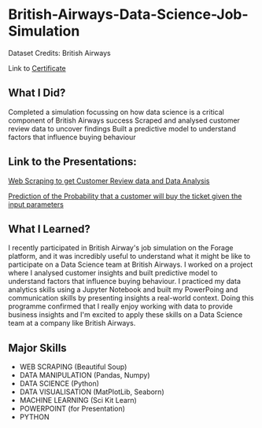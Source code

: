 # British-Airways-Data-Science-Job-Simulation

Dataset Credits: British Airways

Link to [Certificate](https://forage-uploads-prod.s3.amazonaws.com/completion-certificates/British%20Airways/NjynCWzGSaWXQCxSX_British%20Airways_htpTccgaZ36qARqqh_1701676535709_completion_certificate.pdf)

## What I Did?
Completed a simulation focussing on how data science is a critical component of British Airways success
Scraped and analysed customer review data to uncover findings
Built a predictive model to understand factors that influence buying behaviour

## Link to the Presentations:

[Web Scraping to get Customer Review data and Data Analysis](https://github.com/JaidevSK/British-Airways-Data-Science-Job-Simulation/blob/main/Web%20scraping%20to%20gain%20company%20insights.pptx)

[Prediction of the Probability that a customer will buy the ticket given the input parameters](https://github.com/JaidevSK/British-Airways-Data-Science-Job-Simulation/blob/main/Predicting%20Customer%20Buying%20Behaviour.pptx)

## What I Learned?

I recently participated in British Airway's job simulation on the Forage platform, and it was incredibly useful to understand what it might be like to participate on a Data Science team at British Airways.
I worked on a project where I analysed customer insights and built predictive model to understand factors that influence buying behaviour. I practiced my data analytics skills using a Jupyter Notebook and built my PowerPoing and communication skills by presenting insights a real-world context.
Doing this programme confirmed that I really enjoy working with data to provide business insights and I'm excited to apply these skills on a Data Science team at a company like British Airways.

## Major Skills

- WEB SCRAPING (Beautiful Soup)
- DATA MANIPULATION (Pandas, Numpy)
- DATA SCIENCE (Python)
- DATA VISUALISATION (MatPlotLib, Seaborn)
- MACHINE LEARNING (Sci Kit Learn)
- POWERPOINT (for Presentation)
- PYTHON 
